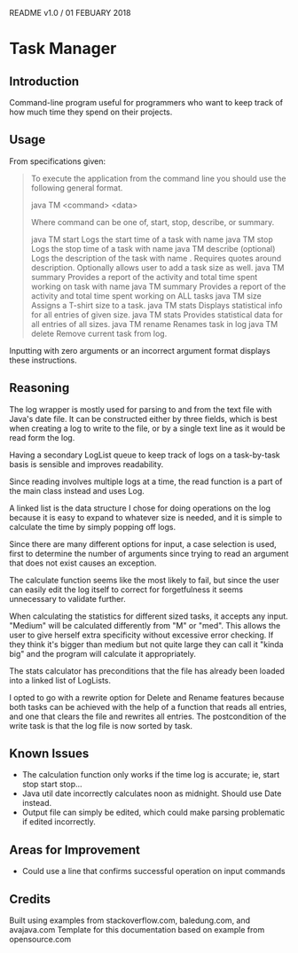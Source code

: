 
README v1.0 / 01 FEBUARY 2018

# Task Manager
## Introduction

Command-line program useful for programmers who want to keep track of how much time they spend on their projects.

## Usage

From specifications given:

> To execute the application from the command line you should use the
> following general format.
> 
> java TM \<command> \<data>
> 
> Where command can be one of, start, stop, describe, or summary.
> 
> java TM start <task name>	Logs the start time of a task with name <task name>
>	java TM stop <task name>	Logs the stop time of a task with name <task name>
>	java TM describe <task name> <description> (optional)<task size>	Logs the description of the task with name <task name>. Requires quotes around description. Optionally allows user to add a task size as well.
>	java TM summary <task name>	Provides a report of the activity and total time spent working on task with name <task name>
>	java TM summary		Provides a report of the activity and total time spent working on ALL tasks
>   java TM size <task name> <task size> Assigns a T-shirt size to a task.
>	java TM stats <task size>	 Displays statistical info for all entries of given size. 
>	java TM stats		Provides statistical data for all entries of all sizes. 
>	java TM rename <task name> <new name> 	Renames task in log 
>	java TM delete <task name> 		Remove current task from log. 



Inputting with zero arguments or an incorrect argument format displays these instructions.

## Reasoning

The log wrapper is mostly used for parsing to and from the text file with Java's date file.
It can be constructed either by three fields, which is best when creating a log to write to the file, or by a single text line as it would be read form the log.

Having a secondary LogList queue to keep track of logs on a task-by-task basis is sensible and improves readability.

Since reading involves multiple logs at a time, the read function is a part of the main class instead and uses Log.

A linked list is the data structure I chose for doing operations on the log because it is easy to expand to whatever size is needed, and it is simple to calculate the time by simply popping off logs.

Since there are many different options for input, a case selection is used, first to determine the number of arguments since trying to read an argument that does not exist causes an exception.

The calculate function seems like the most likely to fail, but since the user can easily edit the log itself to correct for forgetfulness it seems unnecessary to validate further.

When calculating the statistics for different sized tasks, it accepts any input. "Medium" will be calculated differently from "M" or "med". This allows the user to give herself extra specificity without excessive error checking. If they think it's bigger than medium but not quite large they can call it "kinda big" and the program will calculate it appropriately.

The stats calculator has preconditions that the file has already been loaded into a linked list of LogLists.

I opted to go with a rewrite option for Delete and Rename features because both tasks can be achieved with the help of a function that reads all entries, and one that clears the file and rewrites all entries. The postcondition of the write task is that the log file is now sorted by task.



## Known Issues

* The calculation function only works if the time log is accurate; ie, start stop start stop...
* Java util date incorrectly calculates noon as midnight. Should use Date instead.
* Output file can simply be edited, which could make parsing problematic if edited incorrectly.

## Areas for Improvement
* Could use a line that confirms successful operation on input commands

## Credits

Built using examples from stackoverflow.com, baledung.com, and avajava.com
Template for this documentation based on example from opensource.com